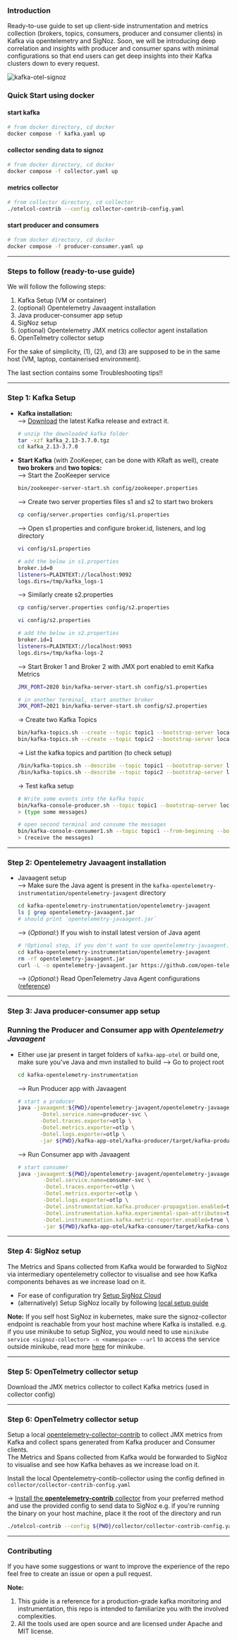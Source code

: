 ### Introduction
Ready-to-use guide to set up client-side instrumentation and metrics collection (brokers, topics, consumers, producer and consumer clients) in Kafka via opentelemetry and SigNoz.
Soon, we will be introducing deep correlation and insights with producer and consumer spans with minimal configurations so that end users can get deep insights into their Kafka clusters down to every request.

![kafka-otel-signoz](assets/kafka-otel-signoz.png)

### Quick Start using docker
#### start kafka
```bash
# from docker directory, cd docker
docker compose -f kafka.yaml up
```
#### collector sending data to signoz
```bash
# from docker directory, cd docker
docker compose -f collector.yaml up
```

#### metrics collector
```bash
# from collector directory, cd collector
./otelcol-contrib --config collector-contrib-config.yaml
```

#### start producer and consumers
```bash
# from docker directory, cd docker
docker compose -f producer-consumer.yaml up 
```

---
### Steps to follow (ready-to-use guide)
We will follow the following steps:
1) Kafka Setup (VM or container)
2) (optional) Opentelemetry Javaagent installation
2) Java producer-consumer app setup
3) SigNoz setup
4) (optional) Opentelemetry JMX metrics collector agent installation
5) OpenTelmetry collector setup

For the sake of simplicity, (1), (2), and (3) are supposed to be in the same host (VM, laptop, containerised environment).

The last section contains some Troubleshooting tips!!

---
### **Step 1:** Kafka Setup
 - **Kafka installation:** </br>
--> [Download](https://www.apache.org/dyn/closer.cgi?path=/kafka/3.7.0/kafka_2.13-3.7.0.tgz) the latest Kafka release and extract it.
   ```bash
   # unzip the downloaded kafka folder
   tar -xzf kafka_2.13-3.7.0.tgz
   cd kafka_2.13-3.7.0
   ```

- **Start Kafka** (with ZooKeeper, can be done with KRaft as well), create **two brokers** and **two topics:** </br>
--> Start the ZooKeeper service
  ```bash
  bin/zookeeper-server-start.sh config/zookeeper.properties
  ```
  --> Create two server properties files s1 and s2 to start two brokers
  ```bash
  cp config/server.properties config/s1.properties
  ```
  --> Open s1.properties and configure broker.id, listeners, and log directory
  ```bash
  vi config/s1.properties
  ```
  ```bash
  # add the below in s1.properties
  broker.id=0
  listeners=PLAINTEXT://localhost:9092
  logs.dirs=/tmp/kafka_logs-1
  ```
  --> Similarly create s2.properties
  ```bash
  cp config/server.properties config/s2.properties
  ```
  ```bash
  vi config/s2.properties
  ```
  ```bash
  # add the below in s2.properties
  broker.id=1
  listeners=PLAINTEXT://localhost:9093
  logs.dirs=/tmp/kafka-logs-2
  ```
  --> Start Broker 1 and Broker 2 with JMX port enabled to emit Kafka Metrics
  ```bash
  JMX_PORT=2020 bin/kafka-server-start.sh config/s1.properties
  ```
  ```bash
  # in another terminal, start another broker
  JMX_PORT=2021 bin/kafka-server-start.sh config/s2.properties
  ```
  -> Create two Kafka Topics
  ```bash
  bin/kafka-topics.sh --create --topic topic1 --bootstrap-server localhost:9092 --replication-factor 2 --partitions 2
  bin/kafka-topics.sh --create --topic topic2 --bootstrap-server localhost:9092 --replication-factor 2 --partitions 1
  ```
  -> List the kafka topics and partition (to check setup)
  ```bash
  /bin/kafka-topics.sh --describe --topic topic1 --bootstrap-server localhost:9092
  /bin/kafka-topics.sh --describe --topic topic2 --bootstrap-server localhost:9092
  ```
  -> Test kafka setup
  ```bash
  # Write some events into the kafka topic
  bin/kafka-console-producer.sh --topic topic1 --bootstrap-server localhost:9092
  > (type some messages)
  ```
  ```bash
  # open second terminal and consume the messages
  bin/kafka-console-consumer1.sh --topic topic1 --from-beginning --bootstrap-server localhost:9092
  > (receive the messages)
  ```
---
### Step 2: Opentelemetry Javaagent installation
- Javaagent setup</br>
  --> Make sure the Java agent is present in the `kafka-opentelemetry-instrumentation/opentelemetry-javagent` directory
  ```bash
  cd kafka-opentelemetry-instrumentation/opentelemetry-javagent
  ls | grep opentelemetry-javaagent.jar
  # should print `opentelemetry-javaagent.jar`
  ```
  --> (_Optional:_) If you wish to install latest version of Java agent
  ```bash
  # !Optional step, if you don't want to use opentelemetry-javaagent.jar present at kafka-opentelemetry-instrumentation/opentelemetry-javagent
  cd kafka-opentelemetry-instrumentation/opentelemetry-javagent
  rm -rf opentelemetry-javaagent.jar
  curl -L -o opentelemetry-javaagent.jar https://github.com/open-telemetry/opentelemetry-java-instrumentation/releases/latest/download/opentelemetry-javaagent.jar
  ```
  --> (_Optional:_) Read OpenTelemetry Java Agent configurations ([reference](https://opentelemetry.io/docs/languages/java/automatic/))</br>

---
### Step 3: Java producer-consumer app setup
   ### Running the Producer and Consumer app with _Opentelemetry Javaagent_
 - Either use jar present in target folders of `kafka-app-otel` or build one, make sure you've Java and mvn installed to build
 --> Go to project root
   ```bash
   cd kafka-opentelemetry-instrumentation
   ```
   --> Run Producer app with Javaagent
    ```bash
   # start a producer
   java -javaagent:${PWD}/opentelemetry-javagent/opentelemetry-javaagent.jar \
           -Dotel.service.name=producer-svc \
           -Dotel.traces.exporter=otlp \
           -Dotel.metrics.exporter=otlp \
           -Dotel.logs.exporter=otlp \
           -jar ${PWD}/kafka-app-otel/kafka-producer/target/kafka-producer-1.0-SNAPSHOT-jar-with-dependencies.jar
   ```
   --> Run Consumer app with Javaagent
   ```bash
   # start consumer
   java -javaagent:${PWD}/opentelemetry-javagent/opentelemetry-javaagent.jar \
           -Dotel.service.name=consumer-svc \
           -Dotel.traces.exporter=otlp \
           -Dotel.metrics.exporter=otlp \
           -Dotel.logs.exporter=otlp \
           -Dotel.instrumentation.kafka.producer-propagation.enabled=true \
           -Dotel.instrumentation.kafka.experimental-span-attributes=true \
           -Dotel.instrumentation.kafka.metric-reporter.enabled=true \
           -jar ${PWD}/kafka-app-otel/kafka-consumer/target/kafka-consumer.jar
   ```
---
### Step 4: SigNoz setup
The Metrics and Spans collected from Kafka would be forwarded to SigNoz via intermediary opentelemetry collector to visualise and see how Kafka components behaves as we increase load on it.
- For ease of configuration try [Setup SigNoz Cloud](https://signoz.io/docs/cloud/) 
- (alternatively) Setup SigNoz locally by following [local setup guide](https://signoz.io/docs/install/)

**Note:** If you self host SigNoz in kubernetes, make sure the signoz-collector endpoint is reachable from your host machine where Kafka is installed.
e.g. if you use minikube to setup SigNoz, you would need to use `minikube service <signoz-collector> -n <namespace> --url` to access the service outside minikube, read more [here](https://minikube.sigs.k8s.io/docs/handbook/accessing/) for minikube.

---
### Step 5: OpenTelmetry collector setup
Download the JMX metrics collector to collect Kafka metrics (used in collector config)

---
### Step 6: OpenTelmetry collector setup
Setup a local [opentelemetry-collector-contrib](https://github.com/open-telemetry/opentelemetry-collector-contrib) to collect JMX metrics from Kafka and collect spans generated from Kafka producer and Consumer clients. </br>
The Metrics and Spans collected from Kafka would be forwarded to SigNoz to visualise and see how Kafka behaves as we increase load on it.

Install the local Opentelemetry-contib-collector using the config defined in `collector/collector-contrib-config.yaml`

-> [Install the **opentelemetry-contrib** collector](https://opentelemetry.io/docs/collector/installation/) from your preferred method and use the provided config to send data to SigNoz
e.g. if you're running the binary on your host machine, place it the root of the directory and run
```bash
./otelcol-contrib --config ${PWD}/collector/collector-contrib-config.yaml
```
---
### Contributing

If you have some suggestions or want to improve the experience of the repo feel free to create an issue or open a pull request.

**Note:**
1) This guide is a reference for a production-grade kafka monitoring and instrumentation, this repo is intended to familiarize you with the involved complexities.
2) All the tools used are open source and are licensed under Apache and MIT license.